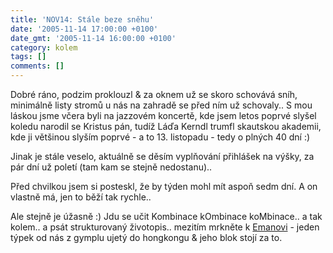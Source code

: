 ```yaml
---
title: 'NOV14: Stále beze sněhu'
date: '2005-11-14 17:00:00 +0100'
date_gmt: '2005-11-14 16:00:00 +0100'
category: kolem
tags: []
comments: []
---
```

<p>Dobré ráno, podzim proklouzl &amp; za oknem už se skoro schovává sníh, minimálně listy stromů
u nás na zahradě se před ním už schovaly.. S mou láskou jsme včera byli na jazzovém koncertě,
kde jsem letos poprvé slyšel koledu narodil se Kristus pán, tudíž Láďa Kerndl trumfl skautskou
akademii, kde ji většinou slyším poprvé - a to 13. listopadu - tedy o plných 40 dní :)</p>
<p>Jinak je stále veselo, aktuálně se děsím vyplňování přihlášek na výšky, za pár dní už poletí
(tam kam se stejně nedostanu)..</p>
<p>Před chvilkou jsem si posteskl, že by týden mohl mít aspoň sedm dní. A on vlastně má,
jen to běží tak rychle..</p>
<p>Ale stejně je úžasně :) Jdu se učit Kombinace kOmbinace koMbinace.. a tak kolem.. a psát
strukturovaný životopis.. mezitím
mrkněte k <a href="http://eman.chytrak.cz">Emanovi</a> - jeden týpek od nás z gymplu
ujetý do hongkongu &amp; jeho blok stojí za to.</p>
